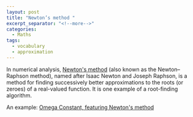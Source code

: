 ```yaml
---
layout: post
title: "Newton’s method "
excerpt_separator: "<!--more-->"
categories:
  - Maths
tags:
  - vocabulary
  - approximation
---
```


In numerical analysis, [Newton's method](https://en.m.wikipedia.org/wiki/Newton%27s_method) (also known as the Newton–Raphson method), named after Isaac Newton and Joseph Raphson, is a method for finding successively better approximations to the roots (or zeroes) of a real-valued function. It is one example of a root-finding algorithm.

<!--more-->

An example: [Omega Constant, featuring Newton's method](https://youtu.be/EjUp_5X6io4)






